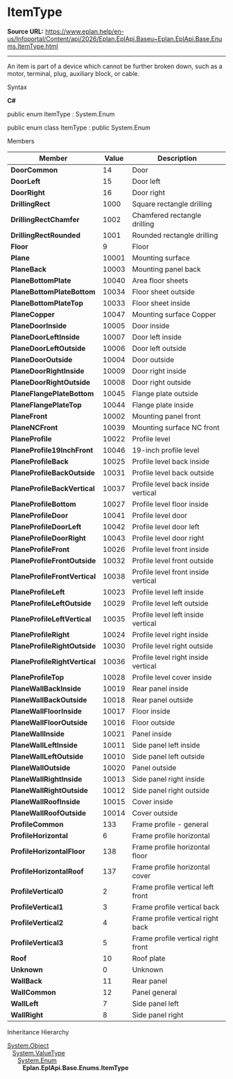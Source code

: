 # ItemType

**Source URL:** https://www.eplan.help/en-us/Infoportal/Content/api/2026/Eplan.EplApi.Baseu~Eplan.EplApi.Base.Enums.ItemType.html

---

An item is part of a device which cannot be further broken down, such as a motor, terminal, plug, auxiliary block, or cable.

Syntax

**C#**



public enum ItemType : System.Enum

public enum class ItemType : public System.Enum


Members

| Member | Value | Description |
| --- | --- | --- |
| **DoorCommon** | 14 | Door |
| **DoorLeft** | 15 | Door left |
| **DoorRight** | 16 | Door right |
| **DrillingRect** | 1000 | Square rectangle drilling |
| **DrillingRectChamfer** | 1002 | Chamfered rectangle drilling |
| **DrillingRectRounded** | 1001 | Rounded rectangle drilling |
| **Floor** | 9 | Floor |
| **Plane** | 10001 | Mounting surface |
| **PlaneBack** | 10003 | Mounting panel back |
| **PlaneBottomPlate** | 10040 | Area floor sheets |
| **PlaneBottomPlateBottom** | 10034 | Floor sheet outside |
| **PlaneBottomPlateTop** | 10033 | Floor sheet inside |
| **PlaneCopper** | 10047 | Mounting surface Copper |
| **PlaneDoorInside** | 10005 | Door inside |
| **PlaneDoorLeftInside** | 10007 | Door left inside |
| **PlaneDoorLeftOutside** | 10006 | Door left outside |
| **PlaneDoorOutside** | 10004 | Door outside |
| **PlaneDoorRightInside** | 10009 | Door right inside |
| **PlaneDoorRightOutside** | 10008 | Door right outside |
| **PlaneFlangePlateBottom** | 10045 | Flange plate outside |
| **PlaneFlangePlateTop** | 10044 | Flange plate inside |
| **PlaneFront** | 10002 | Mounting panel front |
| **PlaneNCFront** | 10039 | Mounting surface NC front |
| **PlaneProfile** | 10022 | Profile level |
| **PlaneProfile19InchFront** | 10046 | 19-inch profile level |
| **PlaneProfileBack** | 10025 | Profile level back inside |
| **PlaneProfileBackOutside** | 10031 | Profile level back outside |
| **PlaneProfileBackVertical** | 10037 | Profile level back inside vertical |
| **PlaneProfileBottom** | 10027 | Profile level floor inside |
| **PlaneProfileDoor** | 10041 | Profile level door |
| **PlaneProfileDoorLeft** | 10042 | Profile level door left |
| **PlaneProfileDoorRight** | 10043 | Profile level door right |
| **PlaneProfileFront** | 10026 | Profile level front inside |
| **PlaneProfileFrontOutside** | 10032 | Profile level front outside |
| **PlaneProfileFrontVertical** | 10038 | Profile level front inside vertical |
| **PlaneProfileLeft** | 10023 | Profile level left inside |
| **PlaneProfileLeftOutside** | 10029 | Profile level left outside |
| **PlaneProfileLeftVertical** | 10035 | Profile level left inside vertical |
| **PlaneProfileRight** | 10024 | Profile level right inside |
| **PlaneProfileRightOutside** | 10030 | Profile level right outside |
| **PlaneProfileRightVertical** | 10036 | Profile level right inside vertical |
| **PlaneProfileTop** | 10028 | Profile level cover inside |
| **PlaneWallBackInside** | 10019 | Rear panel inside |
| **PlaneWallBackOutside** | 10018 | Rear panel outside |
| **PlaneWallFloorInside** | 10017 | Floor inside |
| **PlaneWallFloorOutside** | 10016 | Floor outside |
| **PlaneWallInside** | 10021 | Panel inside |
| **PlaneWallLeftInside** | 10011 | Side panel left inside |
| **PlaneWallLeftOutside** | 10010 | Side panel left outside |
| **PlaneWallOutside** | 10020 | Panel outside |
| **PlaneWallRightInside** | 10013 | Side panel right inside |
| **PlaneWallRightOutside** | 10012 | Side panel right outside |
| **PlaneWallRoofInside** | 10015 | Cover inside |
| **PlaneWallRoofOutside** | 10014 | Cover outside |
| **ProfileCommon** | 133 | Frame profile - general |
| **ProfileHorizontal** | 6 | Frame profile horizontal |
| **ProfileHorizontalFloor** | 138 | Frame profile horizontal floor |
| **ProfileHorizontalRoof** | 137 | Frame profile horizontal cover |
| **ProfileVertical0** | 2 | Frame profile vertical left front |
| **ProfileVertical1** | 3 | Frame profile vertical back |
| **ProfileVertical2** | 4 | Frame profile vertical right back |
| **ProfileVertical3** | 5 | Frame profile vertical right front |
| **Roof** | 10 | Roof plate |
| **Unknown** | 0 | Unknown |
| **WallBack** | 11 | Rear panel |
| **WallCommon** | 12 | Panel general |
| **WallLeft** | 7 | Side panel left |
| **WallRight** | 8 | Side panel right |

Inheritance Hierarchy

[System.Object](#)  
   [System.ValueType](#)  
      [System.Enum](#)  
         **Eplan.EplApi.Base.Enums.ItemType**
